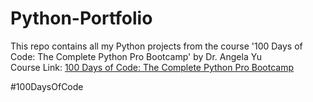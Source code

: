 # Python-Portfolio
This repo contains all my Python projects from the course '100 Days of Code: The Complete Python Pro Bootcamp' by Dr. Angela Yu <br>
Course Link: [100 Days of Code: The Complete Python Pro Bootcamp](https://www.udemy.com/share/103IHM3@muIVldanIaMn0DrmYrjQMtyb6cXCyiCTG7_NNjRo81_O48aNWBHcTcvvmt5xYUCX/)

#100DaysOfCode

